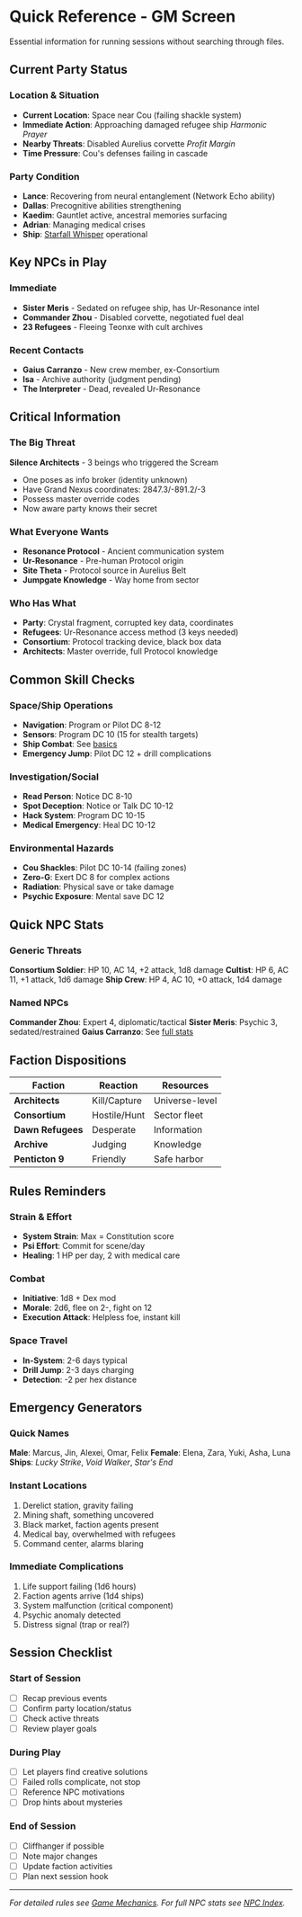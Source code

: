 # Quick Reference - GM Screen

Essential information for running sessions without searching through files.

## Current Party Status

### Location & Situation
- **Current Location**: Space near Cou (failing shackle system)
- **Immediate Action**: Approaching damaged refugee ship *Harmonic Prayer*
- **Nearby Threats**: Disabled Aurelius corvette *Profit Margin*
- **Time Pressure**: Cou's defenses failing in cascade

### Party Condition
- **Lance**: Recovering from neural entanglement (Network Echo ability)
- **Dallas**: Precognitive abilities strengthening
- **Kaedim**: Gauntlet active, ancestral memories surfacing
- **Adrian**: Managing medical crises
- **Ship**: [Starfall Whisper](party/starfall-whisper.md) operational

## Key NPCs in Play

### Immediate
- **Sister Meris** - Sedated on refugee ship, has Ur-Resonance intel
- **Commander Zhou** - Disabled corvette, negotiated fuel deal
- **23 Refugees** - Fleeing Teonxe with cult archives

### Recent Contacts
- **Gaius Carranzo** - New crew member, ex-Consortium
- **Isa** - Archive authority (judgment pending)
- **The Interpreter** - Dead, revealed Ur-Resonance

## Critical Information

### The Big Threat
**Silence Architects** - 3 beings who triggered the Scream
- One poses as info broker (identity unknown)
- Have Grand Nexus coordinates: 2847.3/-891.2/-3
- Possess master override codes
- Now aware party knows their secret

### What Everyone Wants
- **Resonance Protocol** - Ancient communication system
- **Ur-Resonance** - Pre-human Protocol origin
- **Site Theta** - Protocol source in Aurelius Belt
- **Jumpgate Knowledge** - Way home from sector

### Who Has What
- **Party**: Crystal fragment, corrupted key data, coordinates
- **Refugees**: Ur-Resonance access method (3 keys needed)
- **Consortium**: Protocol tracking device, black box data
- **Architects**: Master override, full Protocol knowledge

## Common Skill Checks

### Space/Ship Operations
- **Navigation**: Program or Pilot DC 8-12
- **Sensors**: Program DC 10 (15 for stealth targets)
- **Ship Combat**: See [basics](game-mechanics/ship-combat-basics.md)
- **Emergency Jump**: Pilot DC 12 + drill complications

### Investigation/Social
- **Read Person**: Notice DC 8-10
- **Spot Deception**: Notice or Talk DC 10-12
- **Hack System**: Program DC 10-15
- **Medical Emergency**: Heal DC 10-12

### Environmental Hazards
- **Cou Shackles**: Pilot DC 10-14 (failing zones)
- **Zero-G**: Exert DC 8 for complex actions
- **Radiation**: Physical save or take damage
- **Psychic Exposure**: Mental save DC 12

## Quick NPC Stats

### Generic Threats
**Consortium Soldier**: HP 10, AC 14, +2 attack, 1d8 damage
**Cultist**: HP 6, AC 11, +1 attack, 1d6 damage
**Ship Crew**: HP 4, AC 10, +0 attack, 1d4 damage

### Named NPCs
**Commander Zhou**: Expert 4, diplomatic/tactical
**Sister Meris**: Psychic 3, sedated/restrained
**Gaius Carranzo**: See [full stats](characters/gaius-carranzo-stats.md)

## Faction Dispositions

| Faction | Reaction | Resources |
|---------|----------|-----------|
| **Architects** | Kill/Capture | Universe-level |
| **Consortium** | Hostile/Hunt | Sector fleet |
| **Dawn Refugees** | Desperate | Information |
| **Archive** | Judging | Knowledge |
| **Penticton 9** | Friendly | Safe harbor |

## Rules Reminders

### Strain & Effort
- **System Strain**: Max = Constitution score
- **Psi Effort**: Commit for scene/day
- **Healing**: 1 HP per day, 2 with medical care

### Combat
- **Initiative**: 1d8 + Dex mod
- **Morale**: 2d6, flee on 2-, fight on 12
- **Execution Attack**: Helpless foe, instant kill

### Space Travel
- **In-System**: 2-6 days typical
- **Drill Jump**: 2-3 days charging
- **Detection**: -2 per hex distance

## Emergency Generators

### Quick Names
**Male**: Marcus, Jin, Alexei, Omar, Felix
**Female**: Elena, Zara, Yuki, Asha, Luna
**Ships**: *Lucky Strike*, *Void Walker*, *Star's End*

### Instant Locations
1. Derelict station, gravity failing
2. Mining shaft, something uncovered
3. Black market, faction agents present
4. Medical bay, overwhelmed with refugees
5. Command center, alarms blaring

### Immediate Complications
1. Life support failing (1d6 hours)
2. Faction agents arrive (1d4 ships)
3. System malfunction (critical component)
4. Psychic anomaly detected
5. Distress signal (trap or real?)

## Session Checklist

### Start of Session
- [ ] Recap previous events
- [ ] Confirm party location/status
- [ ] Check active threats
- [ ] Review player goals

### During Play
- [ ] Let players find creative solutions
- [ ] Failed rolls complicate, not stop
- [ ] Reference NPC motivations
- [ ] Drop hints about mysteries

### End of Session
- [ ] Cliffhanger if possible
- [ ] Note major changes
- [ ] Update faction activities
- [ ] Plan next session hook

---

*For detailed rules see [Game Mechanics](game-mechanics/). For full NPC stats see [NPC Index](NPC-INDEX.md).*